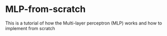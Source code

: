 # MLP-from-scratch
This is a tutorial of how the Multi-layer perceptron (MLP) works and how to implement from scratch
